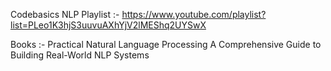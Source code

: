 Codebasics NLP Playlist :- https://www.youtube.com/playlist?list=PLeo1K3hjS3uuvuAXhYjV2lMEShq2UYSwX

Books :- 
Practical Natural Language Processing
A Comprehensive Guide to Building Real-World NLP Systems 